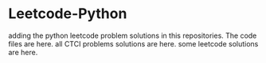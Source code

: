 # Leetcode-Python
adding the python leetcode problem solutions in this repositories. 
The code files are here.
all CTCI problems solutions are here.
some leetcode solutions are here.



























































































































































































































































































































































































































































































































































































































































































































































































































































